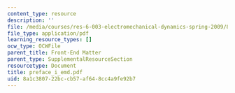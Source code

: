 ```yaml
---
content_type: resource
description: ''
file: /media/courses/res-6-003-electromechanical-dynamics-spring-2009/8a1c380722bccb57af648cc4a9fe92b7_preface_i_emd.pdf
file_type: application/pdf
learning_resource_types: []
ocw_type: OCWFile
parent_title: Front-End Matter
parent_type: SupplementalResourceSection
resourcetype: Document
title: preface_i_emd.pdf
uid: 8a1c3807-22bc-cb57-af64-8cc4a9fe92b7
---
```

